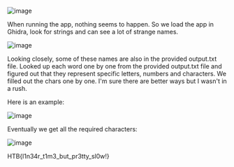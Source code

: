 ![image](https://user-images.githubusercontent.com/80063008/169344428-a0460c09-b243-4252-b60d-d40ba48bd167.png)

When running the app, nothing seems to happen. So we load the app in Ghidra, look for strings and can see a lot of strange names.

![image](https://user-images.githubusercontent.com/80063008/169344715-deb6e745-6ed6-4174-9c40-3b78c1f033b7.png)

Looking closely, some of these names are also in the provided output.txt file. Looked up each word one by one from the provided output.txt file and figured out that they represent specific letters, numbers and characters. We filled out the chars one by one. I'm sure there are better ways but I wasn't in a rush.

Here is an example:

![image](https://user-images.githubusercontent.com/80063008/169345005-afb7920e-2623-4dd7-a26d-83c069151ed5.png)

Eventually we get all the required characters:

![image](https://user-images.githubusercontent.com/80063008/169345371-0f8d2d63-43fe-4288-9d17-9d8f1ec68bcc.png)

HTB{l1n34r_t1m3_but_pr3tty_sl0w!}
